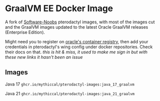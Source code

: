# GraalVM EE Docker Image 

A fork of [Software-Noobs](https://github.com/Software-Noob/pterodactyl-images) pterodactyl images, with most of the images cut and the GraalVM images updated to the latest Oracle GraalVM releases (Enterprise Edition).

Might need you to register on [oracle's container registry](container-registry.oracle.com), then add your credentials in pterodactyl's wing config under docker repositories. Check their docs on that. 
*this is hit & miss, it used to make me sign in but with these new links it hasn't been an issue*



## Images
Java 17 ```ghcr.io/mythiccal/pterodactyl-images:java_17_graalvm```

Java 21 ```ghcr.io/mythiccal/pterodactyl-images:java_21_graalvm```
